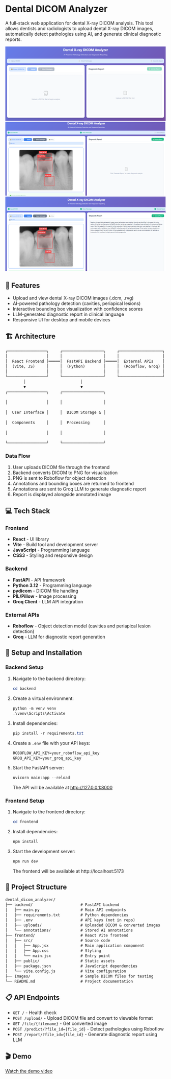 # Dental DICOM Analyzer

A full-stack web application for dental X-ray DICOM analysis. This tool allows dentists and radiologists to upload dental X-ray DICOM images, automatically detect pathologies using AI, and generate clinical diagnostic reports.

![Dental DICOM Analyzer Dashboard](./screenshot/ss2.png)
![Pathology Detection](./screenshot/image.png)
![Diagnostic Report](./screenshot/ss1.png)

## 🚀 Features
- Upload and view dental X-ray DICOM images (.dcm, .rvg)
- AI-powered pathology detection (cavities, periapical lesions)
- Interactive bounding box visualization with confidence scores
- LLM-generated diagnostic report in clinical language
- Responsive UI for desktop and mobile devices

## 🏗️ Architecture

```
┌─────────────────┐     ┌──────────────────┐     ┌───────────────────┐
│                 │     │                  │     │                   │
│  React Frontend │═════│  FastAPI Backend │═════│  External APIs    │
│  (Vite, JS)     │     │  (Python)        │     │  (Roboflow, Groq) │
│                 │     │                  │     │                   │
└─────────────────┘     └──────────────────┘     └───────────────────┘
        │                        │                        
        ▼                        ▼                        
┌─────────────────┐     ┌──────────────────┐             

│                 │     │                  │             

│  User Interface │     │  DICOM Storage & │             

│  Components     │     │  Processing      │             

│                 │     │                  │             

└─────────────────┘     └──────────────────┘             
```

### Data Flow
1. User uploads DICOM file through the frontend
2. Backend converts DICOM to PNG for visualization
3. PNG is sent to Roboflow for object detection
4. Annotations and bounding boxes are returned to frontend
5. Annotations are sent to Groq LLM to generate diagnostic report
6. Report is displayed alongside annotated image

## 💻 Tech Stack

### Frontend
- **React** - UI library
- **Vite** - Build tool and development server
- **JavaScript** - Programming language
- **CSS3** - Styling and responsive design

### Backend
- **FastAPI** - API framework
- **Python 3.12** - Programming language
- **pydicom** - DICOM file handling
- **PIL/Pillow** - Image processing
- **Groq Client** - LLM API integration

### External APIs
- **Roboflow** - Object detection model (cavities and periapical lesion detection)
- **Groq** - LLM for diagnostic report generation

## 🔧 Setup and Installation

### Backend Setup
1. Navigate to the backend directory:
   ```powershell
   cd backend
   ```

2. Create a virtual environment:
   ```powershell
   python -m venv venv
   .\venv\Scripts\Activate
   ```

3. Install dependencies:
   ```powershell
   pip install -r requirements.txt
   ```

4. Create a `.env` file with your API keys:
   ```
   ROBOFLOW_API_KEY=your_roboflow_api_key
   GROQ_API_KEY=your_groq_api_key
   ```

5. Start the FastAPI server:
   ```powershell
   uvicorn main:app --reload
   ```
   The API will be available at http://127.0.0.1:8000

### Frontend Setup
1. Navigate to the frontend directory:
   ```powershell
   cd frontend
   ```

2. Install dependencies:
   ```powershell
   npm install
   ```

3. Start the development server:
   ```powershell
   npm run dev
   ```
   The frontend will be available at http://localhost:5173

## 📁 Project Structure
```
dental_dicom_analyzer/
├── backend/                     # FastAPI backend
│   ├── main.py                  # Main API endpoints
│   ├── requirements.txt         # Python dependencies
│   ├── .env                     # API keys (not in repo)
│   ├── uploads/                 # Uploaded DICOM & converted images
│   └── annotations/             # Stored AI annotations
├── frontend/                    # React Vite frontend
│   ├── src/                     # Source code
│   │   ├── App.jsx              # Main application component
│   │   ├── App.css              # Styling
│   │   └── main.jsx             # Entry point
│   ├── public/                  # Static assets
│   ├── package.json             # JavaScript dependencies
│   └── vite.config.js           # Vite configuration
├── Images/                      # Sample DICOM files for testing
└── README.md                    # Project documentation
```

## 📋 API Endpoints
- `GET /` - Health check
- `POST /upload/` - Upload DICOM file and convert to viewable format
- `GET /file/{filename}` - Get converted image
- `POST /predict/?file_id={file_id}` - Detect pathologies using Roboflow
- `POST /report/?file_id={file_id}` - Generate diagnostic report using LLM

## 🎬 Demo

[Watch the demo video](placeholder-for-demo-video-link)




